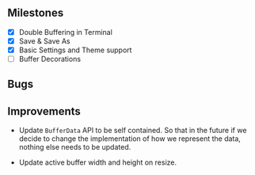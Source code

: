 ## Milestones

- [x] Double Buffering in Terminal
- [x] Save & Save As
- [x] Basic Settings and Theme support
- [ ] Buffer Decorations

## Bugs


## Improvements

- Update `BufferData` API to be self contained. So that in the future if we decide to
  change the implementation of how we represent the data, nothing else needs to be updated.

- Update active buffer width and height on resize.